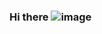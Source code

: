 ### Hi there  ![image](https://github.com/user-attachments/assets/2503c8b0-f14a-4dea-93b8-cc436000fbfb)
